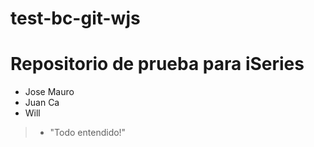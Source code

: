 # test-bc-git-wjs

# Repositorio de prueba para iSeries


- Jose Mauro
- Juan Ca 
- Will

>- "Todo entendido!"